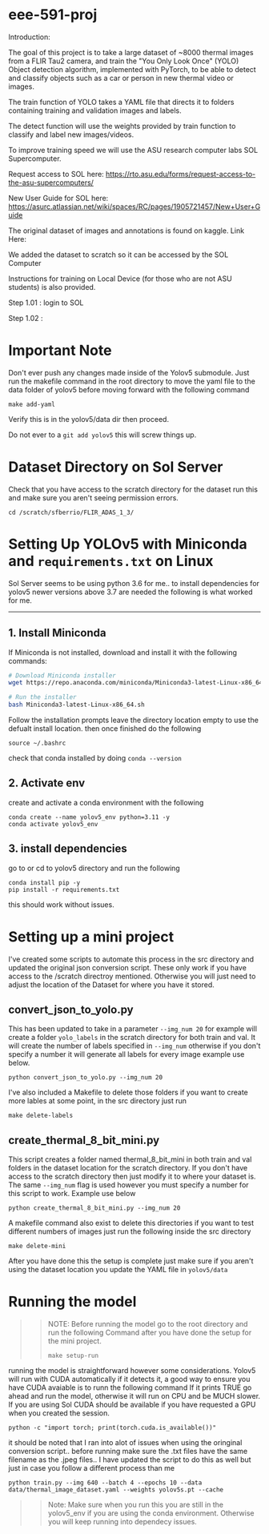 # eee-591-proj
Introduction:

The goal of this project is to take a large dataset of ~8000 thermal images from a FLIR Tau2 camera, and train the "You Only Look Once" (YOLO) Object detection algorithm, implemented with PyTorch, to be able to detect and classify objects such as a car or person in new thermal video or images. 

The train function of YOLO takes a YAML file that directs it to folders containing training and validation images and labels.

The detect function will use the weights provided by train function to classify and label new images/videos.

To improve training speed we will use the ASU research computer labs SOL Supercomputer.

Request access to SOL here: https://rto.asu.edu/forms/request-access-to-the-asu-supercomputers/

New User Guide for SOL here: https://asurc.atlassian.net/wiki/spaces/RC/pages/1905721457/New+User+Guide


The original dataset of images and annotations is found on kaggle. Link Here:

We added the dataset to scratch so it can be accessed by the SOL Computer

Instructions for training on Local Device (for those who are not ASU students) is also provided.

Step 1.01 : login to SOL

Step 1.02 : 


# Important Note 

Don't ever push any changes made inside of the Yolov5 submodule. Just run the makefile command in the root directory to move the yaml file to the data folder of yolov5 before moving forward with the following command 

```
make add-yaml
```

Verify this is in the yolov5/data dir then proceed. 

Do not ever to a `git add yolov5` this will screw things up. 

# Dataset Directory on Sol Server
Check that you have access to the scratch directory for the dataset run this and make sure you aren't seeing permission errors. 

```
cd /scratch/sfberrio/FLIR_ADAS_1_3/
```

# Setting Up YOLOv5 with Miniconda and `requirements.txt` on Linux

Sol Server seems to be using python 3.6 for me.. to install dependencies for yolov5 newer versions above 3.7 are needed the following is what worked for me. 

---

## **1. Install Miniconda**
If Miniconda is not installed, download and install it with the following commands:

```bash
# Download Miniconda installer
wget https://repo.anaconda.com/miniconda/Miniconda3-latest-Linux-x86_64.sh

# Run the installer
bash Miniconda3-latest-Linux-x86_64.sh
```
Follow the installation prompts leave the directory location empty to use the defualt install location. then once finished do the following 

```
source ~/.bashrc
```
check that conda installed by doing `conda --version`

## 2. Activate env 

create and activate a conda environment with the following 
```
conda create --name yolov5_env python=3.11 -y
conda activate yolov5_env

```

## 3. install dependencies 
go to or cd to yolov5 directory and run the following 

```
conda install pip -y
pip install -r requirements.txt
```

this should work without issues. 

# Setting up a mini project

I've created some scripts to automate this process in the src directory and updated the original json conversion script. These only work if you have access to the /scratch directroy mentioned. Otherwise you will just need to adjust the location of the Dataset for where you have it stored. 

## convert_json_to_yolo.py

This has been updated to take in a parameter `--img_num 20` for example will create a folder `yolo_labels` in the scratch directory for both train and val. It will create the number of labels specified in `--img_num` otherwise if you don't specify a number it will generate all labels for every image example use below. 
```
python convert_json_to_yolo.py --img_num 20
```

I've also included a Makefile to delete those folders if you want to create more lables at some point, in the src directory just run 
```
make delete-labels
```

## create_thermal_8_bit_mini.py
This script creates a folder named thermal_8_bit_mini in both train and val folders in the dataset location for the scratch directory. If you don't have access to the scratch directory then just modify it to where your dataset is. The same `--img_num` flag is used however you must specify a number for this script to work. Example use below
```
python create_thermal_8_bit_mini.py --img_num 20
```

A makefile command also exist to delete this directories if you want to test different numbers of images just run the following inside the src directory 
```
make delete-mini
```
After you have done this the setup is complete just make sure if you aren't using the dataset location you update the YAML file in `yolov5/data`

# Running the model 

>> NOTE: Before running the model go to the root directory and run the following Command after you have done the setup for the mini project.
>> ```
>> make setup-run
>> ```

running the model is straightforward however some considerations. Yolov5 will run with CUDA automatically if it detects it, a good way to ensure you have CUDA avaiable is to runn the following command If it prints TRUE go ahead and run the model, otherwise it will run on CPU and be MUCH slower. If you are using Sol CUDA should be available if you have requested a GPU when you created the session. 

```
python -c "import torch; print(torch.cuda.is_available())"
```

it should be noted that I ran into alot of issues when using the oringinal conversion script.. before running make sure the .txt files have the same filename as the .jpeg files.. I have updated the script to do this as well but just in case you follow a different process than me 

```
python train.py --img 640 --batch 4 --epochs 10 --data data/thermal_image_dataset.yaml --weights yolov5s.pt --cache
```

>> Note: Make sure when you run this you are still in the yolov5_env if you are using the conda environment. Otherwise you will keep running into dependecy issues. 
